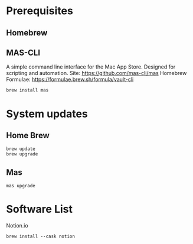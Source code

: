 # Prerequisites
## Homebrew

## MAS-CLI
A simple command line interface for the Mac App Store. Designed for scripting and automation.
Site: https://github.com/mas-cli/mas
Homebrew Formulae: https://formulae.brew.sh/formula/vault-cli

```
brew install mas
```
# System updates

## Home Brew
```
brew update
brew upgrade
```

## Mas
```
mas upgrade
```

# Software List

Notion.io

```
brew install --cask notion
```